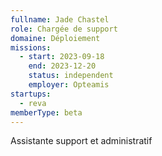 ```yaml
---
fullname: Jade Chastel
role: Chargée de support
domaine: Déploiement
missions:
  - start: 2023-09-18
    end: 2023-12-20
    status: independent
    employer: Opteamis
startups:
  - reva
memberType: beta
---
```


Assistante support et administratif
